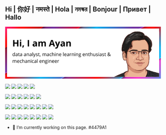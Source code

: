 ## Hi | 你好 | नमस्ते | Hola | নমস্কর | Bonjour | Привет | Hallo
![Header](https://raw.githubusercontent.com/datayan/datayan/main/banner.png "Header")

![](https://img.shields.io/badge/Coding_Skills--informational?style=flat-square&logo=Codecademy&logoColor=white&?labelColor=1E415D)
![](https://img.shields.io/badge/-Python-informational?style=flat-square&logo=python&logoColor=yellow&color=3776AB)
![](https://img.shields.io/badge/-R-informational?style=flat-square&logo=R&logoColor=white&color=2569BC)
![](https://img.shields.io/badge/-Julia-informational?style=flat-square&logo=Julia&logoColor=white&color=8E579E)
![](https://img.shields.io/badge/-HTML-informational?style=flat-square&logo=HTML5&logoColor=white&color=DD4B25)

![](https://img.shields.io/badge/Editors--informational?style=flat-square&logo=Windows-Terminal&logoColor=white&?labelColor=1E415D)
![](https://img.shields.io/badge/-PyCharm-informational?style=flat-square&logo=PyCharm&logoColor=white&color=000000)
![](https://img.shields.io/badge/-VS_Code-informational?style=flat-square&logo=Visual-Studio-Code&logoColor=white&color=0276C6)
![](https://img.shields.io/badge/-Atom-informational?style=flat-square&logo=Atom&logoColor=white&color=5CAF79)
![](https://img.shields.io/badge/-Spyder-informational?style=flat-square&logo=Spyder-IDE&logoColor=white&color=FF0000)
![](https://img.shields.io/badge/-R_Studio-informational?style=flat-square&logo=RStudio&logoColor=white&color=75AADB)

![](https://img.shields.io/badge/Tools--informational?style=flat-square&logo=Simple-Analytics&logoColor=white&?labelColor=1E415D)
![](https://img.shields.io/badge/-MS-Excel-informational?style=flat-square&logo=Microsoft-Excel&logoColor=white&color=217346)
![](https://img.shields.io/badge/-Tableau-informational?style=flat-square&logo=Tableau&logoColor=white&color=E97627)
![](https://img.shields.io/badge/-PowerBI-informational?style=flat-square&logo=Power-BI&logoColor=black&color=F2C811)
![](https://img.shields.io/badge/-MongoDB-informational?style=flat-square&logo=MongoDB&logoColor=white&color=47A248)
![](https://img.shields.io/badge/-SQL-informational?style=flat-square&logo=MySQL&logoColor=white&color=4479A1)
![](https://img.shields.io/badge/-Jupyter-informational?style=flat-square&logo=Jupyter&logoColor=white&color=F37626)
![](https://img.shields.io/badge/-Google_Colab-informational?style=flat-square&logo=Google-Colab&logoColor=white&color=F9AB00)

![](https://img.shields.io/badge/Things_I_Use--informational?style=flat-square&logo=Square&logoColor=white&?labelColor=1E415D)
![](https://img.shields.io/badge/-macOS-informational?style=flat-square&logo=macOS&logoColor=black&color=FFFFFF)
![](https://img.shields.io/badge/-Windows-informational?style=flat-square&logo=Microsoft&logoColor=white&color=5E5E5E)
![](https://img.shields.io/badge/-Arch-informational?style=flat-square&logo=Arch-Linux&logoColor=white&color=1793D1)
![](https://img.shields.io/badge/Most_Important--informational?style=flat-square&logo=Instapaper&logoColor=white&?labelColor=1E415D)
![](https://img.shields.io/badge/-Cofee-informational?style=flat-square&logo=CoffeeScript&logoColor=white&color=2F2625)
![](https://img.shields.io/badge/-Apple_Music-informational?style=flat-square&logo=Apple-Music&logoColor=white&color=FA243C)
![](https://img.shields.io/badge/-YT_Music-informational?style=flat-square&logo=Youtube-Music&logoColor=white&color=FF0000)



- 🔭 I’m currently working on this page. #4479A1




